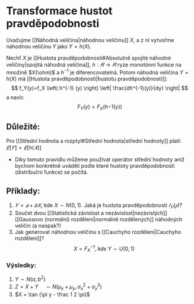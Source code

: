 # Transformace hustot pravděpodobnosti
Uvažujme [[Náhodná veličina|náhodnou veličinu]] $X$, a z ní vytvořme náhodnou veličinu $Y$ jako $Y = h(X)$.

Nechť $X$ je [[Hustota pravděpodobnosti#Absolutně spojité náhodné veličiny|spojitá náhodná veličina]], $ℎ ∶ 𝑅 → 𝑅$ ryze monotónní funkce na množině $X(\ohm)$ a $h^{-1}$ je diferencovatelná. Potom náhodná veličina $Y = h(X)$ má [[Hustota pravděpodobnosti|hustotu pravděpodobnosti]]:
$$
f_Y(y)=f_X \left( h^{-1} (y) \right) \left| \frac{dh^{-1}(y)}{dy} \right| 
$$
a navíc
$$
F_Y(y) = F_X \left(h{-1}(y) \right)
$$

## Důležité:
Pro [[Střední hodnota a rozptyl#Střední hodnota|střední hodnoty]] platí: $𝐸[𝑌] = 𝐸[ℎ(𝑋)]$

- Díky tomuto pravidlu můžeme používat operátor střední hodnoty aniž bychom konkrétně uváděli podle které hustoty pravděpodobnosti (distribuční funkce) se počítá.

## Příklady: 
1. $𝑌 = 𝑎 + 𝑏𝑋$, kde $X\sim N(0,1)$. Jaká je hustota pravděpodobnosti $𝑓_𝑌(𝑦)$?
2. Součet dvou [[Statistická závislost a nezávislost|nezávislých]] [[Gaussovo (normální) rozdělení|normálně rozdělených]] náhodných veličin (a naopak?)
3. Jak generovat náhodnou veličinu s [[Cauchyho rozdělení|Cauchyho rozdělení]]?
$$
X = F^{-1}_X, \; kde \; Y \sim U(0,1)
$$

### Výsledky:
1. $Y \sim N(a,b^2)$
2. $Z = X + Y \quad \sim N(\mu_x + \mu_y,\sigma_x^2 + \sigma_y^2)$
3. $X = \tan (\pi y - \frac 1 2 \pi)$
